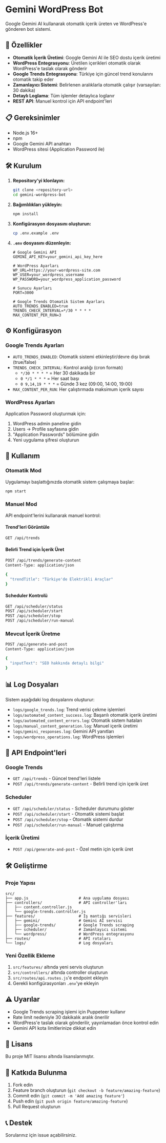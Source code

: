 # Gemini WordPress Bot

Google Gemini AI kullanarak otomatik içerik üreten ve WordPress'e gönderen bot sistemi.

## 🚀 Özellikler

- **Otomatik İçerik Üretimi**: Google Gemini AI ile SEO dostu içerik üretimi
- **WordPress Entegrasyonu**: Üretilen içerikleri otomatik olarak WordPress'e taslak olarak gönderir
- **Google Trends Entegrasyonu**: Türkiye için güncel trend konularını otomatik takip eder
- **Zamanlayıcı Sistemi**: Belirlenen aralıklarla otomatik çalışır (varsayılan: 30 dakika)
- **Detaylı Loglama**: Tüm işlemler detaylıca loglanır
- **REST API**: Manuel kontrol için API endpoint'leri

## 📋 Gereksinimler

- Node.js 16+
- npm
- Google Gemini API anahtarı
- WordPress sitesi (Application Password ile)

## 🛠️ Kurulum

1. **Repository'yi klonlayın:**
   ```bash
   git clone <repository-url>
   cd gemini-wordpress-bot
   ```

2. **Bağımlılıkları yükleyin:**
   ```bash
   npm install
   ```

3. **Konfigürasyon dosyasını oluşturun:**
   ```bash
   cp .env.example .env
   ```

4. **`.env` dosyasını düzenleyin:**
   ```env
   # Google Gemini API
   GEMINI_API_KEY=your_gemini_api_key_here

   # WordPress Ayarları
   WP_URL=https://your-wordpress-site.com
   WP_USER=your_wordpress_username
   WP_PASSWORD=your_wordpress_application_password

   # Sunucu Ayarları
   PORT=3000

   # Google Trends Otomatik Sistem Ayarları
   AUTO_TRENDS_ENABLED=true
   TRENDS_CHECK_INTERVAL=*/30 * * * *
   MAX_CONTENT_PER_RUN=3
   ```

## ⚙️ Konfigürasyon

### Google Trends Ayarları

- `AUTO_TRENDS_ENABLED`: Otomatik sistemi etkinleştir/devre dışı bırak (true/false)
- `TRENDS_CHECK_INTERVAL`: Kontrol aralığı (cron formatı)
  - `*/30 * * * *` = Her 30 dakikada bir
  - `0 */1 * * *` = Her saat başı
  - `0 9,14,19 * * *` = Günde 3 kez (09:00, 14:00, 19:00)
- `MAX_CONTENT_PER_RUN`: Her çalıştırmada maksimum içerik sayısı

### WordPress Ayarları

Application Password oluşturmak için:
1. WordPress admin paneline gidin
2. Users → Profile sayfasına gidin
3. "Application Passwords" bölümüne gidin
4. Yeni uygulama şifresi oluşturun

## 🚀 Kullanım

### Otomatik Mod

Uygulamayı başlattığınızda otomatik sistem çalışmaya başlar:

```bash
npm start
```

### Manuel Mod

API endpoint'lerini kullanarak manuel kontrol:

#### Trend'leri Görüntüle
```bash
GET /api/trends
```

#### Belirli Trend için İçerik Üret
```bash
POST /api/trends/generate-content
Content-Type: application/json

{
  "trendTitle": "Türkiye'de Elektrikli Araçlar"
}
```

#### Scheduler Kontrolü
```bash
GET /api/scheduler/status
POST /api/scheduler/start
POST /api/scheduler/stop
POST /api/scheduler/run-manual
```

### Mevcut İçerik Üretme
```bash
POST /api/generate-and-post
Content-Type: application/json

{
  "inputText": "SEO hakkında detaylı bilgi"
}
```

## 📊 Log Dosyaları

Sistem aşağıdaki log dosyalarını oluşturur:

- `logs/google_trends.log`: Trend verisi çekme işlemleri
- `logs/automated_content_success.log`: Başarılı otomatik içerik üretimi
- `logs/automated_content_errors.log`: Otomatik sistem hataları
- `logs/manual_content_generation.log`: Manuel içerik üretimi
- `logs/gemini_responses.log`: Gemini API yanıtları
- `logs/wordpress_operations.log`: WordPress işlemleri

## 🔧 API Endpoint'leri

### Google Trends
- `GET /api/trends` - Güncel trend'leri listele
- `POST /api/trends/generate-content` - Belirli trend için içerik üret

### Scheduler
- `GET /api/scheduler/status` - Scheduler durumunu göster
- `POST /api/scheduler/start` - Otomatik sistemi başlat
- `POST /api/scheduler/stop` - Otomatik sistemi durdur
- `POST /api/scheduler/run-manual` - Manuel çalıştırma

### İçerik Üretimi
- `POST /api/generate-and-post` - Özel metin için içerik üret

## 🛠️ Geliştirme

### Proje Yapısı
```
src/
├── app.js                      # Ana uygulama dosyası
├── controllers/                # API controller'ları
│   ├── content.controller.js
│   └── google-trends.controller.js
├── features/                   # İş mantığı servisleri
│   ├── gemini/                 # Gemini AI servisi
│   ├── google-trends/          # Google Trends scraping
│   ├── scheduler/              # Zamanlayıcı sistemi
│   └── wordpress/              # WordPress entegrasyonu
├── routes/                     # API rotaları
└── logs/                       # Log dosyaları
```

### Yeni Özellik Ekleme

1. `src/features/` altında yeni servis oluşturun
2. `src/controllers/` altında controller oluşturun
3. `src/routes/api.routes.js`'e endpoint ekleyin
4. Gerekli konfigürasyonları `.env`'ye ekleyin

## ⚠️ Uyarılar

- Google Trends scraping işlemi için Puppeteer kullanır
- Rate limit nedeniyle 30 dakikalık aralık önerilir
- WordPress'e taslak olarak gönderilir, yayınlamadan önce kontrol edin
- Gemini API kota limitlerinize dikkat edin

## 📝 Lisans

Bu proje MIT lisansı altında lisanslanmıştır.

## 🤝 Katkıda Bulunma

1. Fork edin
2. Feature branch oluşturun (`git checkout -b feature/amazing-feature`)
3. Commit edin (`git commit -m 'Add amazing feature'`)
4. Push edin (`git push origin feature/amazing-feature`)
5. Pull Request oluşturun

## 📞 Destek

Sorularınız için issue açabilirsiniz.

